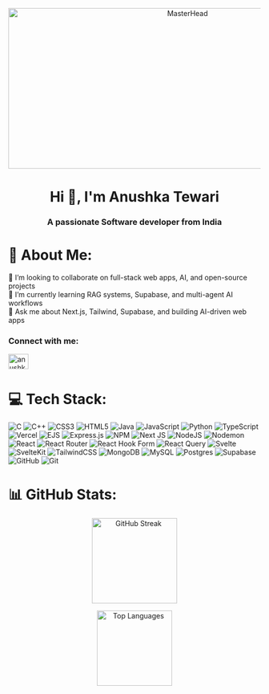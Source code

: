 
<p align="center">
  <img src="https://i.pinimg.com/originals/7f/cf/93/7fcf934afb655c2e0c04094a157e5c45.gif" alt="MasterHead" width="700" height="320"/>
</p>

<h1 align="center">Hi 👋, I'm Anushka Tewari</h1>
<h3 align="center">A passionate Software developer from India</h3>

<!-- <div align="center">
  <img 
    alt="Coding" 
    width="380" 
    src="https://i.pinimg.com/originals/7f/cf/93/7fcf934afb655c2e0c04094a157e5c45.gif"
    style="border-radius: 15px; margin: 10px 0 10px 20px; box-shadow: 0 0 10px rgba(0,0,0,0.2);" 
  />
</div> -->

# 💫 About Me:
🔭 I’m looking to collaborate on full-stack web apps, AI, and open-source projects<br>
🌱 I’m currently learning RAG systems, Supabase, and multi-agent AI workflows<br>
💬 Ask me about Next.js, Tailwind, Supabase, and building AI-driven web apps

<h3 align="left">Connect with me:</h3>
<p align="left">
  <a href="https://www.linkedin.com/in/anushka-tewari-6289a0276/" target="blank">
    <img align="center" 
         src="https://raw.githubusercontent.com/rahuldkjain/github-profile-readme-generator/master/src/images/icons/Social/linked-in-alt.svg" 
         alt="anushka tewari" 
         height="30" width="40" />
  </a>
</p>



# 💻 Tech Stack:
![C](https://img.shields.io/badge/c-%2300599C.svg?style=for-the-badge&logo=c&logoColor=white) ![C++](https://img.shields.io/badge/c++-%2300599C.svg?style=for-the-badge&logo=c%2B%2B&logoColor=white) ![CSS3](https://img.shields.io/badge/css3-%231572B6.svg?style=for-the-badge&logo=css3&logoColor=white) ![HTML5](https://img.shields.io/badge/html5-%23E34F26.svg?style=for-the-badge&logo=html5&logoColor=white) ![Java](https://img.shields.io/badge/java-%23ED8B00.svg?style=for-the-badge&logo=openjdk&logoColor=white) ![JavaScript](https://img.shields.io/badge/javascript-%23323330.svg?style=for-the-badge&logo=javascript&logoColor=%23F7DF1E) ![Python](https://img.shields.io/badge/python-3670A0?style=for-the-badge&logo=python&logoColor=ffdd54) ![TypeScript](https://img.shields.io/badge/typescript-%23007ACC.svg?style=for-the-badge&logo=typescript&logoColor=white) ![Vercel](https://img.shields.io/badge/vercel-%23000000.svg?style=for-the-badge&logo=vercel&logoColor=white) ![EJS](https://img.shields.io/badge/ejs-%23B4CA65.svg?style=for-the-badge&logo=ejs&logoColor=black) ![Express.js](https://img.shields.io/badge/express.js-%23404d59.svg?style=for-the-badge&logo=express&logoColor=%2361DAFB) ![NPM](https://img.shields.io/badge/NPM-%23CB3837.svg?style=for-the-badge&logo=npm&logoColor=white) ![Next JS](https://img.shields.io/badge/Next-black?style=for-the-badge&logo=next.js&logoColor=white) ![NodeJS](https://img.shields.io/badge/node.js-6DA55F?style=for-the-badge&logo=node.js&logoColor=white) ![Nodemon](https://img.shields.io/badge/NODEMON-%23323330.svg?style=for-the-badge&logo=nodemon&logoColor=%BBDEAD) ![React](https://img.shields.io/badge/react-%2320232a.svg?style=for-the-badge&logo=react&logoColor=%2361DAFB) ![React Router](https://img.shields.io/badge/React_Router-CA4245?style=for-the-badge&logo=react-router&logoColor=white) ![React Hook Form](https://img.shields.io/badge/React%20Hook%20Form-%23EC5990.svg?style=for-the-badge&logo=reacthookform&logoColor=white) ![React Query](https://img.shields.io/badge/-React%20Query-FF4154?style=for-the-badge&logo=react%20query&logoColor=white) ![Svelte](https://img.shields.io/badge/svelte-%23f1413d.svg?style=for-the-badge&logo=svelte&logoColor=white) ![SvelteKit](https://img.shields.io/badge/sveltekit-%23ff3e00.svg?style=for-the-badge&logo=svelte&logoColor=white) ![TailwindCSS](https://img.shields.io/badge/tailwindcss-%2338B2AC.svg?style=for-the-badge&logo=tailwind-css&logoColor=white) ![MongoDB](https://img.shields.io/badge/MongoDB-%234ea94b.svg?style=for-the-badge&logo=mongodb&logoColor=white) ![MySQL](https://img.shields.io/badge/mysql-4479A1.svg?style=for-the-badge&logo=mysql&logoColor=white) ![Postgres](https://img.shields.io/badge/postgres-%23316192.svg?style=for-the-badge&logo=postgresql&logoColor=white) ![Supabase](https://img.shields.io/badge/Supabase-3ECF8E?style=for-the-badge&logo=supabase&logoColor=white) ![GitHub](https://img.shields.io/badge/github-%23121011.svg?style=for-the-badge&logo=github&logoColor=white) ![Git](https://img.shields.io/badge/git-%23F05033.svg?style=for-the-badge&logo=git&logoColor=white)
# 📊 GitHub Stats:

<p align="center">
  <img 
    src="https://nirzak-streak-stats.vercel.app/?user=Anushka404&theme=catppuccin_mocha&hide_border=true" 
    alt="GitHub Streak" 
    height="170"
  />
</p>

<p align="center">
  <img 
    src="https://github-readme-stats.vercel.app/api/top-langs/?username=Anushka404&theme=catppuccin_mocha&hide_border=true&include_all_commits=false&count_private=false&layout=compact" 
    alt="Top Languages" 
    height="150"
  />
</p>

<!-- Proudly created with GPRM ( https://gprm.itsvg.in ) -->
